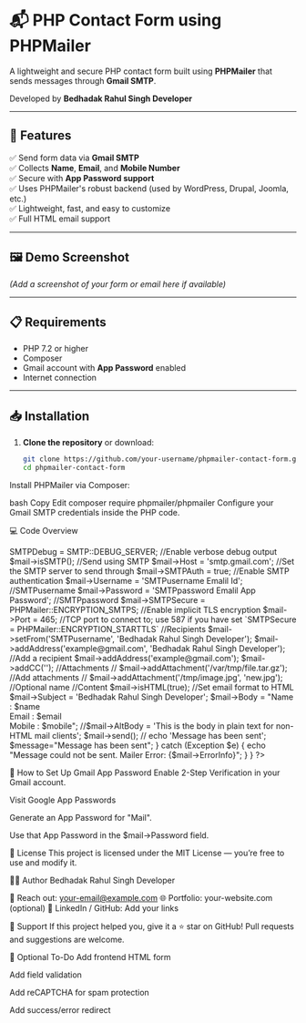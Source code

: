 # 📬 PHP Contact Form using PHPMailer  
A lightweight and secure PHP contact form built using **PHPMailer** that sends messages through **Gmail SMTP**.  

Developed by **Bedhadak Rahul Singh Developer**

---

## 🚀 Features

✅ Send form data via **Gmail SMTP**  
✅ Collects **Name**, **Email**, and **Mobile Number**  
✅ Secure with **App Password support**  
✅ Uses PHPMailer's robust backend (used by WordPress, Drupal, Joomla, etc.)  
✅ Lightweight, fast, and easy to customize  
✅ Full HTML email support

---

## 🖼️ Demo Screenshot

*(Add a screenshot of your form or email here if available)*

---

## 📋 Requirements

- PHP 7.2 or higher
- Composer
- Gmail account with **App Password** enabled
- Internet connection

---

## 📥 Installation

1. **Clone the repository** or download:
   ```bash
   git clone https://github.com/your-username/phpmailer-contact-form.git
   cd phpmailer-contact-form
Install PHPMailer via Composer:

bash
Copy
Edit
composer require phpmailer/phpmailer
Configure your Gmail SMTP credentials inside the PHP code.

💻 Code Overview

<?php
// Bedhadak Rahul Singh Developer
//Import PHPMailer classes into the global namespace Bedhadak Rahul Singh Developer
//These must be at the top of your script, not inside a function Bedhadak Rahul Singh Developer
use PHPMailer\PHPMailer\PHPMailer;
use PHPMailer\PHPMailer\SMTP;
use PHPMailer\PHPMailer\Exception;

if(isset($_REQUEST['submit']))
   {

$name=$_REQUEST['name'];
$email=$_REQUEST['email'];
$mobile=$_REQUEST['mobile'];

send_email($name,$email,$mobile);

   }

   function send_email($name,$email,$mobile){



//Load Composer's autoloader
require 'vendor/autoload.php';

//Create an instance; passing `true` enables exceptions
$mail = new PHPMailer(true);

try {
    //Server settings
     $mail->SMTPDebug = SMTP::DEBUG_SERVER;                      //Enable verbose debug output
    $mail->isSMTP();                                            //Send using SMTP
    $mail->Host       = 'smtp.gmail.com';                     //Set the SMTP server to send through
    $mail->SMTPAuth   = true;                                   //Enable SMTP authentication
    $mail->Username   = 'SMTPusername Emalil Id';                     //SMTPusername
    $mail->Password   = 'SMTPpassword Emalil App Password';                               //SMTPpassword
    $mail->SMTPSecure = PHPMailer::ENCRYPTION_SMTPS;            //Enable implicit TLS encryption
    $mail->Port       = 465;                                    //TCP port to connect to; use 587 if you have set `SMTPSecure = PHPMailer::ENCRYPTION_STARTTLS`

    //Recipients
    $mail->setFrom('SMTPusername', 'Bedhadak Rahul Singh Developer');
    $mail->addAddress('example@gmail.com', 'Bedhadak Rahul Singh Developer');     //Add a recipient
     $mail->addAddress('example@gmail.com');
     $mail->addCC('');

    //Attachments
    // $mail->addAttachment('/var/tmp/file.tar.gz');         //Add attachments
    // $mail->addAttachment('/tmp/image.jpg', 'new.jpg');    //Optional name

    //Content
    $mail->isHTML(true);                                  //Set email format to HTML
    $mail->Subject = 'Bedhadak Rahul Singh Developer';
    $mail->Body    = "Name : $name <br> Email : $email <br> Mobile : $mobile";
    //$mail->AltBody = 'This is the body in plain text for non-HTML mail clients';
    
    $mail->send();
    // echo 'Message has been sent';
    $message="Message has been sent";
} catch (Exception $e) {
    echo "Message could not be sent. Mailer Error: {$mail->ErrorInfo}";
}
}
?>
🔐 How to Set Up Gmail App Password
Enable 2-Step Verification in your Gmail account.

Visit Google App Passwords

Generate an App Password for "Mail".

Use that App Password in the $mail->Password field.

📄 License
This project is licensed under the MIT License — you’re free to use and modify it.

👨‍💻 Author
Bedhadak Rahul Singh Developer

📧 Reach out: your-email@example.com
🌐 Portfolio: your-website.com (optional)
🔗 LinkedIn / GitHub: Add your links

🙌 Support
If this project helped you, give it a ⭐️ star on GitHub!
Pull requests and suggestions are welcome.

🧪 Optional To-Do
 Add frontend HTML form

 Add field validation

 Add reCAPTCHA for spam protection

 Add success/error redirect

